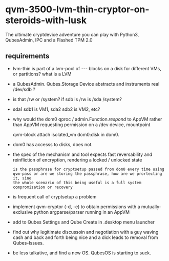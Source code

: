 # qvm-3500-lvm-thin-cryptor-on-steroids-with-lusk
The ultimate cryptdevice adventure you can play with Python3, QubesAdmin, IPC and a Flashed TPM 2.0

## requirements
- lvm-thin is part of a lvm-pool of --- blocks on a disk for different VMs, or partitions? what is a LVM
- a QubesAdmin. Qubes.Storage Device abstracts and instruments real /dev/sdb ?
- is that /rw or /system? if sdb is /rw is /sda /system?
- sda1 sdb1 is VM1, sda2 sdb2 is VM2, etc?
- why would the dom0 qproc / admin.Function._respond_ to AppVM rather than AppVM requesting permission on a /dev device, mountpoint

     qvm-block attach isolated_vm dom0:disk in dom0.
  
- dom0 has accesss to disks, <isolated vm> does not. 
- the spec of the mechanism and tool expects fast reversability and reinfliction of encryption, rendering a locked / unlocked state
  
      is the passphrase for cryptsetup passed from dom0 every time using qvm-pass or are we storing the passphrase, how are we prortecting it, sine
      the whole scenario of this being useful is a full system compromization or recovery

- is frequent call of cryptsetup a problem
- implement qvm-cryptor (-d, -e) to obtain permissions with a mutually-exclusive python argparse/parser running in an AppVM  
- add to Qubes Settings and Qube Create in .desktop menu launcher
- find out why legitimate discussoin and negotiation with a guy waving cash and back and forth being nice and a dick leads to removal from Qubes-Issues.
- be less talkative, and find a new OS. QubesOS is starting to suck.
